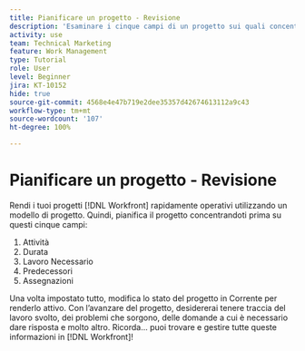 ```yaml
---
title: Pianificare un progetto - Revisione
description: 'Esaminare i cinque campi di un progetto sui quali concentrarsi durante la pianificazione: attività, durata, ore pianificate, predecessori e assegnazioni.'
activity: use
team: Technical Marketing
feature: Work Management
type: Tutorial
role: User
level: Beginner
jira: KT-10152
hide: true
source-git-commit: 4568e4e47b719e2dee35357d42674613112a9c43
workflow-type: tm+mt
source-wordcount: '107'
ht-degree: 100%

---
```


# Pianificare un progetto - Revisione

Rendi i tuoi progetti [!DNL  Workfront] rapidamente operativi utilizzando un modello di progetto. Quindi, pianifica il progetto concentrandoti prima su questi cinque campi:

1. Attività
1. Durata
1. Lavoro Necessario
1. Predecessori
1. Assegnazioni

Una volta impostato tutto, modifica lo stato del progetto in Corrente per renderlo attivo. Con l’avanzare del progetto, desidererai tenere traccia del lavoro svolto, dei problemi che sorgono, delle domande a cui è necessario dare risposta e molto altro. Ricorda... puoi trovare e gestire tutte queste informazioni in [!DNL Workfront]!

<!--
footer urls for the LP
Plan a project 
Edit projects
Overview of the project planned start date
Overview of the project planned completion date
Tasks overview
Task duration and duration types 
Use task predecessors 
Modify multiple user assignments in a task list
Notifications: Information about work assigned to me 
-->
